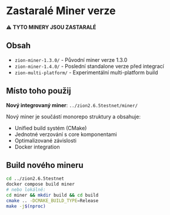 # Zastaralé Miner verze

⚠️ **TYTO MINERY JSOU ZASTARALÉ**

## Obsah

- `zion-miner-1.3.0/` - Původní miner verze 1.3.0
- `zion-miner-1.4.0/` - Poslední standalone verze před integrací
- `zion-multi-platform/` - Experimentální multi-platform build

## Místo toho použij

**Nový integrovaný miner**: `../zion2.6.5testnet/miner/`

Nový miner je součástí monorepo struktury a obsahuje:
- Unified build systém (CMake)
- Jednotné verzování s core komponentami  
- Optimalizované závislosti
- Docker integration

## Build nového mineru

```bash
cd ../zion2.6.5testnet
docker compose build miner
# nebo lokálně:
cd miner && mkdir build && cd build
cmake .. -DCMAKE_BUILD_TYPE=Release
make -j$(nproc)
```